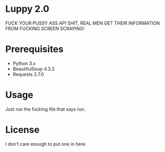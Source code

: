 Luppy 2.0
==========
FUCK YOUR PUSSY ASS API SHIT, REAL MEN GET THEIR INFORMATION FROM FUCKING SCREEN
SCRAPING!
#                       Prerequisites                        #
  - Python 3.x
  - BeautifulSoup 4.3.2
  - Requests 2.7.0

#                       Usage                        #
Just run the fucking file that says run.

#                       License                        #
I don't care enough to put one in here.
